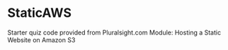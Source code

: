 # StaticAWS

Starter quiz code provided from Pluralsight.com Module: Hosting a Static Website on Amazon S3

